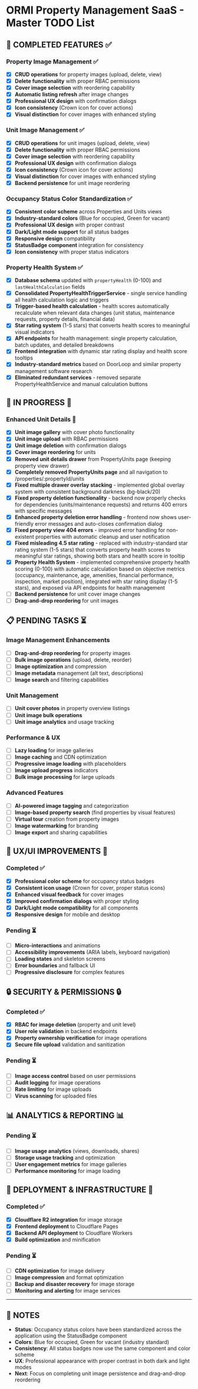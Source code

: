 # ORMI Property Management SaaS - Master TODO List

## 🎯 **COMPLETED FEATURES** ✅

### **Property Image Management** ✅
- [x] **CRUD operations** for property images (upload, delete, view)
- [x] **Delete functionality** with proper RBAC permissions
- [x] **Cover image selection** with reordering capability
- [x] **Automatic listing refresh** after image changes
- [x] **Professional UX design** with confirmation dialogs
- [x] **Icon consistency** (Crown icon for cover actions)
- [x] **Visual distinction** for cover images with enhanced styling

### **Unit Image Management** ✅
- [x] **CRUD operations** for unit images (upload, delete, view)
- [x] **Delete functionality** with proper RBAC permissions
- [x] **Cover image selection** with reordering capability
- [x] **Professional UX design** with confirmation dialogs
- [x] **Icon consistency** (Crown icon for cover actions)
- [x] **Visual distinction** for cover images with enhanced styling
- [x] **Backend persistence** for unit image reordering

### **Occupancy Status Color Standardization** ✅
- [x] **Consistent color scheme** across Properties and Units views
- [x] **Industry-standard colors** (Blue for occupied, Green for vacant)
- [x] **Professional UX design** with proper contrast
- [x] **Dark/Light mode support** for all status badges
- [x] **Responsive design** compatibility
- [x] **StatusBadge component** integration for consistency
- [x] **Icon consistency** with proper status indicators

### **Property Health System** ✅
- [x] **Database schema** updated with `propertyHealth` (0-100) and `lastHealthCalculation` fields
- [x] **Consolidated PropertyHealthTriggerService** - single service handling all health calculation logic and triggers
- [x] **Trigger-based health calculation** - health scores automatically recalculate when relevant data changes (unit status, maintenance requests, property details, financial data)
- [x] **Star rating system** (1-5 stars) that converts health scores to meaningful visual indicators
- [x] **API endpoints** for health management: single property calculation, batch updates, and detailed breakdowns
- [x] **Frontend integration** with dynamic star rating display and health score tooltips
- [x] **Industry-standard metrics** based on DoorLoop and similar property management software research
- [x] **Eliminated redundant services** - removed separate PropertyHealthService and manual calculation buttons

## 🚧 **IN PROGRESS** 🔄

### **Enhanced Unit Details** 🔄
- [x] **Unit image gallery** with cover photo functionality
- [x] **Unit image upload** with RBAC permissions
- [x] **Unit image deletion** with confirmation dialogs
- [x] **Cover image reordering** for units
- [x] **Removed unit details drawer** from PropertyUnits page (keeping property view drawer)
- [x] **Completely removed PropertyUnits page** and all navigation to /properties/:propertyId/units
- [x] **Fixed multiple drawer overlay stacking** - implemented global overlay system with consistent background darkness (bg-black/20)
- [x] **Fixed property deletion functionality** - backend now properly checks for dependencies (units/maintenance requests) and returns 400 errors with specific messages
- [x] **Enhanced property deletion error handling** - frontend now shows user-friendly error messages and auto-closes confirmation dialog
- [x] **Fixed property view 404 errors** - improved error handling for non-existent properties with automatic cleanup and user notification
- [x] **Fixed misleading 4.5 star rating** - replaced with industry-standard star rating system (1-5 stars) that converts property health scores to meaningful star ratings, showing both stars and health score in tooltip
- [x] **Property Health System** - implemented comprehensive property health scoring (0-100) with automatic calculation based on objective metrics (occupancy, maintenance, age, amenities, financial performance, inspection, market position), integrated with star rating display (1-5 stars), and exposed via API endpoints for health management
- [ ] **Backend persistence** for unit cover image changes
- [ ] **Drag-and-drop reordering** for unit images

## 📋 **PENDING TASKS** ⏳

### **Image Management Enhancements**
- [ ] **Drag-and-drop reordering** for property images
- [ ] **Bulk image operations** (upload, delete, reorder)
- [ ] **Image optimization** and compression
- [ ] **Image metadata** management (alt text, descriptions)
- [ ] **Image search** and filtering capabilities

### **Unit Management**
- [ ] **Unit cover photos** in property overview listings
- [ ] **Unit image bulk operations**
- [ ] **Unit image analytics** and usage tracking

### **Performance & UX**
- [ ] **Lazy loading** for image galleries
- [ ] **Image caching** and CDN optimization
- [ ] **Progressive image loading** with placeholders
- [ ] **Image upload progress** indicators
- [ ] **Bulk image processing** for large uploads

### **Advanced Features**
- [ ] **AI-powered image tagging** and categorization
- [ ] **Image-based property search** (find properties by visual features)
- [ ] **Virtual tour** creation from property images
- [ ] **Image watermarking** for branding
- [ ] **Image export** and sharing capabilities

## 🎨 **UX/UI IMPROVEMENTS** 🎨

### **Completed** ✅
- [x] **Professional color scheme** for occupancy status badges
- [x] **Consistent icon usage** (Crown for cover, proper status icons)
- [x] **Enhanced visual feedback** for cover images
- [x] **Improved confirmation dialogs** with proper styling
- [x] **Dark/Light mode compatibility** for all components
- [x] **Responsive design** for mobile and desktop

### **Pending** ⏳
- [ ] **Micro-interactions** and animations
- [ ] **Accessibility improvements** (ARIA labels, keyboard navigation)
- [ ] **Loading states** and skeleton screens
- [ ] **Error boundaries** and fallback UI
- [ ] **Progressive disclosure** for complex features

## 🔒 **SECURITY & PERMISSIONS** 🔒

### **Completed** ✅
- [x] **RBAC for image deletion** (property and unit level)
- [x] **User role validation** in backend endpoints
- [x] **Property ownership verification** for image operations
- [x] **Secure file upload** validation and sanitization

### **Pending** ⏳
- [ ] **Image access control** based on user permissions
- [ ] **Audit logging** for image operations
- [ ] **Rate limiting** for image uploads
- [ ] **Virus scanning** for uploaded files

## 📊 **ANALYTICS & REPORTING** 📊

### **Pending** ⏳
- [ ] **Image usage analytics** (views, downloads, shares)
- [ ] **Storage usage tracking** and optimization
- [ ] **User engagement metrics** for image galleries
- [ ] **Performance monitoring** for image loading

## 🚀 **DEPLOYMENT & INFRASTRUCTURE** 🚀

### **Completed** ✅
- [x] **Cloudflare R2 integration** for image storage
- [x] **Frontend deployment** to Cloudflare Pages
- [x] **Backend API deployment** to Cloudflare Workers
- [x] **Build optimization** and minification

### **Pending** ⏳
- [ ] **CDN optimization** for image delivery
- [ ] **Image compression** and format optimization
- [ ] **Backup and disaster recovery** for image storage
- [ ] **Monitoring and alerting** for image services

---

## 📝 **NOTES**

- **Status**: Occupancy status colors have been standardized across the application using the StatusBadge component
- **Colors**: Blue for occupied, Green for vacant (industry standard)
- **Consistency**: All status badges now use the same component and color scheme
- **UX**: Professional appearance with proper contrast in both dark and light modes
- **Next**: Focus on completing unit image persistence and drag-and-drop reordering 
